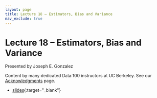 ```yaml
---
layout: page
title: Lecture 18 – Estimators, Bias and Variance
nav_exclude: true
---
```


# Lecture 18 – Estimators, Bias and Variance

Presented by Joseph E. Gonzalez

Content by many dedicated Data 100 instructors at UC Berkeley. See our [Acknowledgments](../../acks) page.

- [slides](https://docs.google.com/presentation/d/1WPZZXdwORbsUeiH3MX4IXA-3knI4W0Yuee_ZVgiF-Us/edit?usp=sharing){:target="_blank"}
<!-- - [code](https://data100.datahub.berkeley.edu/hub/user-redirect/git-pull?repo=https%3A%2F%2Fgithub.com%2FDS-100%2Ffa24-student&urlpath=lab%2Ftree%2Ffa24-student%2Flecture%2Flec18%2Flec18.ipynb&branch=main){:target="_blank"} -->
<!-- - [code HTML](../../resources/assets/lectures/lec18/lec18.html){:target="_blank"} -->
<!-- - [Bias Variance Derivation](https://data100.datahub.berkeley.edu/hub/user-redirect/git-pull?repo=https%3A%2F%2Fgithub.com%2FDS-100%2Fsp24-student&urlpath=lab%2Ftree%2Fsp24-student%2Flecture%2Flec18%2FBiasVarianceDerivation.ipynb&branch=main){:target="_blank"} -->
<!-- - [Bias Variance Derivation HTML](../../resources/assets/lectures/lec18/BiasVarianceDerivation.html){:target="_blank"} -->
<!-- - [recording](https://youtu.be/mjNjrGbQSl4){:target="_blank"} -->